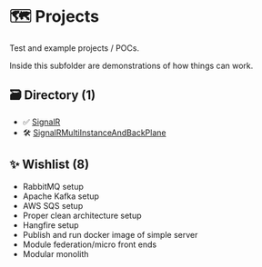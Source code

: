 # 🗺️ Projects
Test and example projects / POCs.

Inside this subfolder are demonstrations of how things can work.

## 🗃️ Directory (1)
- ✅ [SignalR](./SignalR/)
- 🛠️ [SignalRMultiInstanceAndBackPlane](./SignalRMultiInstanceAndBackPlane/)

## ✨ Wishlist (8)
- RabbitMQ setup
- Apache Kafka setup
- AWS SQS setup
- Proper clean architecture setup
- Hangfire setup
- Publish and run docker image of simple server
- Module federation/micro front ends
- Modular monolith